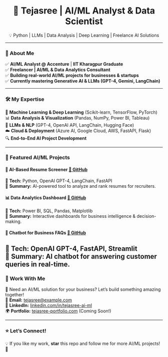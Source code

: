 <h1 align="center">🚀 Tejasree | AI/ML Analyst & Data Scientist</h1>
<p align="center">
💡 Python | LLMs | Data Analysis | Deep Learning | Freelance AI Solutions
</p>

---

### 👋 About Me  
✅ **AI/ML Analyst @ Accenture** | **IIT Kharagpur Graduate**  
✅ **Freelancer | AI/ML & Data Analytics Consultant**  
✅ **Building real-world AI/ML projects for businesses & startups**  
✅ **Currently mastering Generative AI & LLMs (GPT-4, Gemini, LangChain)**  

---

### 🛠️ My Expertise  
🚀 **Machine Learning & Deep Learning** (Scikit-learn, TensorFlow, PyTorch)  
📊 **Data Analysis & Visualization** (Pandas, NumPy, Power BI, Tableau)  
🧠 **LLMs & NLP** (GPT-4, OpenAI API, LangChain, Hugging Face)  
☁️ **Cloud & Deployment** (Azure AI, Google Cloud, AWS, FastAPI, Flask)  
🔍 **End-to-End AI Project Development**  

---

### 📌 Featured AI/ML Projects  
#### **🚀 AI-Based Resume Screener** [🔗 GitHub](#)  
🔹 **Tech:** Python, OpenAI GPT-4, LangChain, FastAPI  
🔹 **Summary:** AI-powered tool to analyze and rank resumes for recruiters.  

#### **📊 Data Analytics Dashboard** [🔗 GitHub](#)  
🔹 **Tech:** Power BI, SQL, Pandas, Matplotlib  
🔹 **Summary:** Interactive dashboards for business intelligence & decision-making.  

#### **🎯 Chatbot for Business FAQs** [🔗 GitHub](#)  
🔹 **Tech:** OpenAI GPT-4, FastAPI, Streamlit  
🔹 **Summary:** AI chatbot for answering customer queries in real-time.  
---

### 🌟 Work With Me  
🚀 Need an AI/ML solution for your business? Let’s build something amazing together!  
📩 **Email:** [tejasree@example.com](mailto:tejasree@example.com)  
💼 **LinkedIn:** [linkedin.com/in/tejasree-ai-ml](https://linkedin.com/in/tejasree-ai-ml)  
🌍 **Portfolio:** [tejasree-portfolio.com](#) (Coming Soon!)  

---

### ⭐ Let’s Connect!  
💡 If you like my work, **star** this repo and follow me for more AI/ML projects! 🌟  


